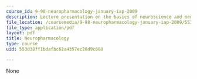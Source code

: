 ```yaml
---
course_id: 9-98-neuropharmacology-january-iap-2009
description: Lecture presentation on the basics of neuroscience and neuropharmacology.
file_location: /coursemedia/9-98-neuropharmacology-january-iap-2009/553d38ff1bdafbc62a4357ec28d9c600_lecture_1.pdf
file_type: application/pdf
layout: pdf
title: Neuropharmacology
type: course
uid: 553d38ff1bdafbc62a4357ec28d9c600

---
```

None